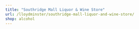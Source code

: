 ```yaml
---
title: "Southridge Mall Liquor & Wine Store"
url: /lloydminster/southridge-mall-liquor-and-wine-store/
shop: alcohol
---
```

